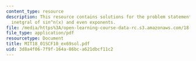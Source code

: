 ```yaml
---
content_type: resource
description: This resource contains solutions for the problem statements related to
  inetgral of sin^n(x) and even exponents.
file: /media/https%3A/open-learning-course-data-rc.s3.amazonaws.com/18-01sc-single-variable-calculus-fall-2010/3d8a4f067f9f164a86bca621dbcf11c2_MIT18_01SCF10_ex69sol.pdf
file_type: application/pdf
resourcetype: Document
title: MIT18_01SCF10_ex69sol.pdf
uid: 3d8a4f06-7f9f-164a-86bc-a621dbcf11c2
---
```

